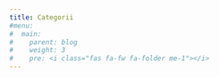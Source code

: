 ```yaml
---
title: Categorii
#menu:
#  main:
#    parent: blog
#    weight: 3
#    pre: <i class="fas fa-fw fa-folder me-1"></i>
---
```

